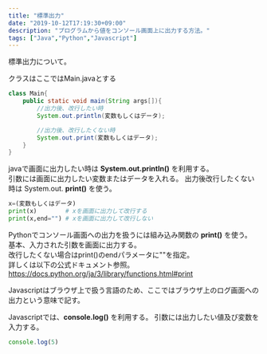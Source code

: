 ```yaml
---
title: "標準出力"
date: "2019-10-12T17:19:30+09:00"
description: "プログラムから値をコンソール画面上に出力する方法。"
tags: ["Java","Python","Javascript"]
---
```


標準出力について。

<div class="note_content_by_programming_language" id="note_content_Java">

クラスはここではMain.javaとする

```java
class Main{
    public static void main(String args[]){
        //出力後、改行したい時
        System.out.println(変数もしくはデータ);

        //出力後、改行したくない時
        System.out.print(変数もしくはデータ);
    }
}
```

javaで画面に出力したい時は **System.out.println()** を利用する。<br>
引数には画面に出力したい変数またはデータを入れる。
出力後改行したくない時は System.out. **print()** を使う。

</div>
<div class="note_content_by_programming_language" id="note_content_Python">

```python
x=(変数もしくはデータ)
print(x)        # xを画面に出力して改行する
print(x,end="") # xを画面に出力して改行しない
```

Pythonでコンソール画面への出力を扱うには組み込み関数の **print()** を使う。<br>
基本、入力された引数を画面に出力する。<br>
改行したくない場合はprint()のendパラメータに""を指定。<br>
詳しくは以下の公式ドキュメント参照。<br>
https://docs.python.org/ja/3/library/functions.html#print

</div>
<div class="note_content_by_programming_language" id="note_content_Javascript">

Javascriptはブラウザ上で扱う言語のため、ここではブラウザ上のログ画面への出力という意味で記す。

Javascriptでは、**console.log()** を利用する。
引数には出力したい値及び変数を入力する。

```javascript
console.log(5)
```

</div>